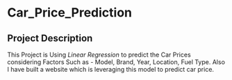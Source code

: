 # Car_Price_Prediction

## Project Description
This Project is Using *Linear Regression* to predict the Car Prices considering Factors Such as - Model, Brand, Year, Location, Fuel Type. Also I have built a website which is leveraging this model to predict car price.
